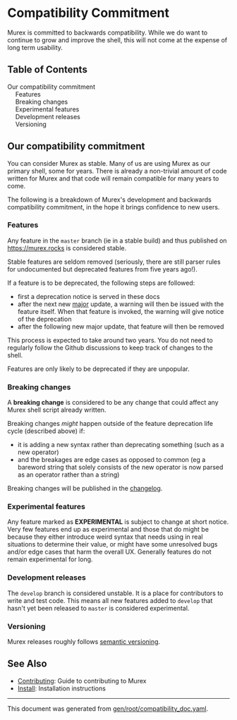 <h1>Compatibility Commitment</h1>

Murex is committed to backwards compatibility. While we do want to continue to
grow and improve the shell, this will not come at the expense of long term
usability. 

<h2>Table of Contents</h2>

<div id="toc">

- [Our compatibility commitment](#our-compatibility-commitment)
  - [Features](#features)
  - [Breaking changes](#breaking-changes)
  - [Experimental features](#experimental-features)
  - [Development releases](#development-releases)
  - [Versioning](#versioning)

</div>



## Our compatibility commitment

You can consider Murex as stable. Many of us are using Murex as our primary
shell, some for years. There is already a non-trivial amount of code written
for Murex and that code will remain compatible for many years to come.

The following is a breakdown of Murex's development and backwards compatibility
commitment, in the hope it brings confidence to new users.

### Features

Any feature in the `master` branch (ie in a stable build) and thus published on
https://murex.rocks is considered stable.

Stable features are seldom removed (seriously, there are still parser rules for
undocumented but deprecated features from five years ago!).

If a feature is to be deprecated, the following steps are followed:
* first a deprecation notice is served in these docs
* after the next new [major](https://semver.org/) update, a warning will then
  be issued with the feature itself. When that feature is invoked, the warning
  will give notice of the deprecation
* after the following new major update, that feature will then be removed

This process is expected to take around two years. You do not need to regularly
follow the Github discussions to keep track of changes to the shell.

Features are only likely to be deprecated if they are unpopular.

### Breaking changes

A **breaking change** is considered to be any change that could affect any
Murex shell script already written.

Breaking changes _might_ happen outside of the feature deprecation life cycle
(described above) if:
* it is adding a new syntax rather than deprecating something (such as a new
  operator)
* and the breakages are edge cases as opposed to common (eg a bareword string
  that solely consists of the new operator is now parsed as an operator rather
  than a string)

Breaking changes will be published in the [changelog](https://murex.rocks/changelog/).

### Experimental features

Any feature marked as **EXPERIMENTAL** is subject to change at short notice.
Very few features end up as experimental and those that do might be because
they either introduce weird syntax that needs using in real situations to
determine their value, or might have some unresolved bugs and/or edge cases
that harm the overall UX. Generally features do not remain experimental for
long.

### Development releases

The `develop` branch is considered unstable. It is a place for contributors to
write and test code. This means all new features added to `develop` that hasn't
yet been released to `master` is considered experimental.

### Versioning

Murex releases roughly follows [semantic versioning](https://semver.org/).

## See Also

* [Contributing](/CONTRIBUTING.md):
  Guide to contributing to Murex
* [Install](/INSTALL.md):
  Installation instructions

<hr/>

This document was generated from [gen/root/compatibility_doc.yaml](https://github.com/lmorg/murex/blob/master/gen/root/compatibility_doc.yaml).

